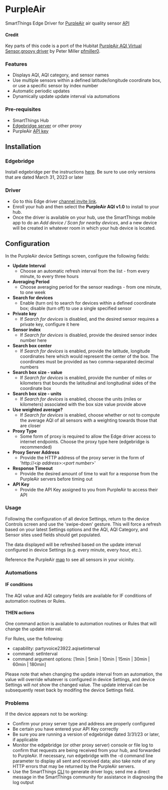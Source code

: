 # PurpleAir
SmartThings Edge Driver for [PurpleAir](https://www2.purpleair.com/) air quality sensor [API](https://api.purpleair.com/#api-welcome)

#### Credit
Key parts of this code is a port of the Hubitat [PurpleAir AQI Virtual Sensor.groovy driver](https://github.com/pfmiller0/Hubitat/blob/main/PurpleAir%20AQI%20Virtual%20Sensor.groovy) by Peter Miller [pfmiller0](https://github.com/pfmiller0).

### Features
* Displays AQI, AQI category, and sensor names
* Use multiple sensors within a defined latitude/longitude coordinate box, or use a specific sensor by index number
* Automatic periodic updates
* Dynamically update update interval via automations

### Pre-requisites
* SmartThings Hub
* [Edgebridge server](https://github.com/toddaustin07/edgebridge) or other proxy
* PurpleAir [API key](https://develop.purpleair.com/keys)

## Installation
### Edgebridge
Install edgebridge per the instructions [here](https://github.com/toddaustin07/edgebridge/blob/main/README.md).  Be sure to use only versions that are dated March 31, 2023 or later
### Driver
* Go to this Edge driver [channel invite link](https://bestow-regional.api.smartthings.com/invite/Q1jP7BqnNNlL).
* Enroll your hub and then select the **PurpleAir AQI v1.0** to install to your hub.
* Once the driver is available on your hub, use the SmartThings mobile app to do an *Add device / Scan for nearby devices*, and a new device will be created in whatever room in which your hub device is located.

## Configuration
In the PurpleAir device Settings screen, configure the following fields:
* **Update Interval**
  * Choose an automatic refresh interval from the list - from every minute, to every three hours
* **Averaging Period**
  * Choose averaging period for the sensor readings - from one minute, to one week
* **Search for devices**
  * Enable (turn on) to search for devices within a defined coordinate box; disable (turn off) to use a single specified sensor
* **Private key**
  * If *Search for devices* is disabled, and the desired sensor requires a private key, configure it here
* **Sensor index**
  * If *Search for devices* is disabled, provide the desired sensor index number here
* **Search box center**
  * If *Search for devices* is enabled, provide the latitude, longitude coordinates here which would represent the center of the box.  The coordinates must be provided as two comma-separated decimal numbers
* **Search box size - value**
  * If *Search for devices* is enabled, provide the number of miles or kilometers that bounds the latitudinal and longitudinal sides of the coordinate box
* **Search box size - units**
  * If *Search for devices* is enabled, choose the units (miles or kilometers) associated with the box size value provide above
* **Use weighted average?**
  * If *Search for devices* is enabled, choose whether or not to compute the average AQI of all sensors with a weighting towards those that are closer
* **Proxy Type**
  * Some form of proxy is required to allow the Edge driver access to internet endpoints.  Choose the proxy type here (edgebridge is recommended)
* **Proxy Server Address**
  * Provide the HTTP address of the proxy server in the form of 'http://\<*ip address*\>:\<*port number*\>'
* **Response Timeout**
  * Provide the desired amount of time to wait for a response from the PurpleAir servers before timing out
* **API Key**
  * Provide the API Key assigned to you from PurpleAir to access their API

### Usage
Following the configuration of all device Settings, return to the device Controls screen and use the 'swipe-down' gesture.  This will force a refresh based on your latest Settings options and the AQI, AQI Category, and Sensor sites used fields should get populated.

The data displayed will be refreshed based on the update interval configured in device Settings (e.g. every minute, every hour, etc.).

Reference the PurpleAir [map](https://map.purpleair.com/?mylocation) to see all sensors in your vicinity.

### Automations
#### IF conditions
The AQI value and AQI category fields are available for IF conditions of automation routines or Rules.  

#### THEN actions
One command action is available to automation routines or Rules that will change the update interval.

For Rules, use the following:
* capability:  partyvoice23922.aqisetinterval
* command:  setInterval
* command argument options: [1min | 5min | 10min | 15min | 30min | 60min | 180min]

Please note that when changing the update interval from an automation, the value will override whatever is configured in device Settings, and device Settings will *not* show the changed value.  The update interval can be subsequently reset back by modifing the device Settings field.

### Problems
If the device appears not to be working:
* Confirm your proxy server type and address are properly configured
* Be certain you have entered your API Key correctly
* Be sure you are running a version of edgebridge dated 3/31/23 or later, if applicable
* Monitor the edgebridge (or other proxy server) console or file log to confirm that requests are being received from your hub, and forwarded to PurpleAir.  If necessary, run edgebridge with the -d command line parameter to display all sent and received data; also take note of any HTTP errors that may be returned by the PurpleAir servers. 
* Use the SmartThings [CLI](https://github.com/SmartThingsCommunity/smartthings-cli) to generate driver logs; send me a direct message in the SmartThings community for assistance in diagnosing the log output
